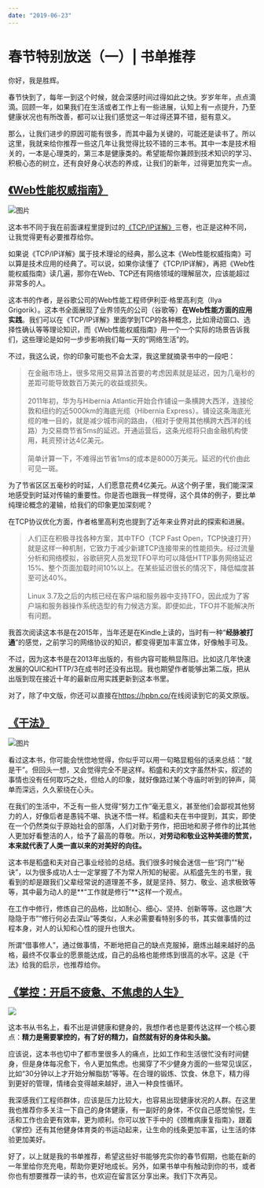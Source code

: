 ```yaml
---
date: "2019-06-23"
---  
```

      
# 春节特别放送（一）| 书单推荐
你好，我是胜辉。

春节快到了，每年一到这个时候，就会深感时间过得如此之快。岁岁年年，点点滴滴。回顾一年，如果我们在生活或者工作上有一些进展，认知上有一点提升，乃至健康状况也有所改善，都可以让我们感觉这一年过得还算不错，挺有意义。

那么，让我们进步的原因可能有很多，而其中最为关键的，可能还是读书了。所以这里，我就来给你推荐一些这几年让我觉得比较不错的三本书。其中一本是技术相关的，一本是心理类的，第三本是健康类的。希望能帮你兼顾到技术知识的学习、积极心态的树立，还有良好身心状态的养成，让我们的新年，过得更加充实一点。

## [《Web性能权威指南》](https://book.douban.com/subject/25856314)

![图片](/images/网络排查案例课/04.春节特别放送/resourceimaged79dd7e35d86782861ef0278926e96b41e9d.png)

这本书不同于我在前面课程里提到过的[《TCP/IP详解》](https://book.douban.com/subject/1088054)三卷，也正是这种不同，让我觉得更有必要推荐给你。

如果说《TCP/IP详解》属于技术理论的经典，那么这本《Web性能权威指南》可以算是技术应用的经典了。可以说，如果你读懂了《TCP/IP详解》，再把《Web性能权威指南》读几遍，那你在Web、TCP还有网络领域的理解层次，应该能超过非常多的人。

这本书的作者，是谷歌公司的Web性能工程师伊利亚·格里高利克（Ilya Grigorik）。这本书全面展现了业界领先的公司（谷歌等）**在Web性能方面的应用实践**。我们可以在《TCP/IP详解》里面学到TCP的各种概念，比如滑动窗口、选择性确认等等理论知识，而《Web性能权威指南》用一个一个实际的场景告诉我们，这些理论是如何一步步影响我们每一天的“网络生活”的。

<!-- [[[read_end]]] -->

不过，我这么说，你的印象可能也不会太深，我这里就摘录书中的一段吧：

> 在金融市场上，很多常用交易算法首要的考虑因素就是延迟，因为几毫秒的差距可能导致数百万美元的收益或损失。  
>    
> 2011年初，华为与Hibernia Atlantic开始合作铺设一条横跨大西洋，连接伦敦和纽约的近5000km的海底光缆（Hibernia Express）。铺设这条海底光缆的唯一目的，就是减少城市间的路由，（相对于使用其他横跨大西洋的线路）为交易商节省5ms的延迟。开通运营后，这条光缆将只由金融机构使用，耗资预计达4亿美元。  
>    
> 简单计算一下，不难得出节省1ms的成本是8000万美元。延迟的代价由此可见一斑。

为了节省区区五毫秒的时延，人们愿意花费4亿美元。从这个例子里，我们能深深地感受到时延对传输的重要性。你是否也跟我一样觉得，这个具体的例子，要比单纯理论概念的灌输，给我们的印象更加深刻呢？

在TCP协议优化方面，作者格里高利克也提到了近年来业界对此的探索和进展。

> 人们正在积极寻找各种方案，其中TFO（TCP Fast Open，TCP快速打开）就是这样一种机制，它致力于减少新建TCP连接带来的性能损失。经过流量分析和网络模拟，谷歌研究人员发现TFO平均可以降低HTTP事务网络延迟15\%、整个页面加载时间10\%以上。在某些延迟很长的情况下，降低幅度甚至可达40\%。  
>    
> Linux 3.7及之后的内核已经在客户端和服务器中支持TFO，因此成为了客户端和服务器操作系统选型的有力候选方案。即便如此，TFO并不能解决所有问题。

我首次阅读这本书是在2015年，当年还是在Kindle上读的，当时有一种“**经脉被打通**”的感觉，之前学习的网络协议的知识，都变得更加丰富立体，好像触手可及。

不过，因为这本书是在2013年出版的，有些内容可能稍显陈旧。比如这几年快速发展的QUIC和HTTP/3在成书时还没有出现。我也期望作者能够出第二版，把从出版到现在接近十年的最新应用实践更新到这本书里。

对了，除了中文版，你还可以直接在<https://hpbn.co/>在线阅读到它的英文原版。

## [《干法》](https://book.douban.com/subject/26648884)

![图片](/images/网络排查案例课/04.春节特别放送/resourceimage248d24698e7ea2dc30720d74200f9490358d.png)

看过这本书，你可能会恍惚地觉得，你似乎可以用一句略显粗俗的话来总结：“就是干”。但回头一想，又会觉得完全不是这样。稻盛和夫的文字虽然朴实，叙述的事情也没有任何取巧之处，但给人的印象，就好像路过某个寺庙时听到的钟声，简单而深远，久久萦绕在心头。

在我们的生活中，不乏有一些人觉得“努力工作”毫无意义，甚至他们会鄙视其他努力的人，好像后者是愚钝不堪、执迷不悟一样。稻盛和夫在书中提到，其实，即使在一个仍然类似于原始社会的部落，人们对勤于劳作，把田地和房子修作的比其他人更加好看整洁的人，给予了最高的尊敬。所以，**对劳动和敬业这种美德的赞赏，本来就代表了人类一直以来的对美好的向往。**

这本书是稻盛和夫对自己事业经验的总结。我们很多时候会迷信一些“窍门”“秘诀”，以为很多成功人士一定掌握了不为常人所知的秘密。从稻盛先生的书里，我看到的却是跟我们父辈经常说的道理差不多，就是坚持、努力、敬业、追求极致等等，其中最为动人的是**“工作就是修行”**这样一个观点。

在工作中修行，修炼自己的品格，比如耐心、细心、坚持、创新等等。这也跟“大隐隐于市”“修行何必去深山”等类似，人未必需要看特别多的书，其实做事情的过程本身，对人的认知和心性的提升也很大。

所谓“借事修人”，通过做事情，不断地把自己的缺点克服掉，磨炼出越来越好的品格，最终不仅事业的愿景能达成，自己的品格也能修炼到很高的水平。这是《干法》给我的启示，也推荐给你。

## [《掌控：开启不疲惫、不焦虑的人生》](https://book.douban.com/subject/30273559)

![](/images/网络排查案例课/04.春节特别放送/resourceimage8f988fe1bdbaa0bb5b160bfe6c13e37ee098.jpg)

这本书从书名上，看不出是讲健康和健身的，我想作者也是要传达这样一个核心要点：**精力是需要掌控的，有了好的精力，自然就有好的身体和头脑。**

应该说，这本书也切中了都市里很多人的痛点，比如工作和生活很忙没有时间健身，但是身体每况愈下，令人更加焦虑。也揭穿了不少健身方面的一些常见误区，比如“30分钟以上才开始分解脂肪”等等。在合理的锻炼、饮食、休息下，精力得到更好的管理，情绪会变得越来越好，进入一种良性循环。

我深感我们工程师群体，应该是压力比较大，也容易出现健康状况的人群。在这里我也推荐你多关注一下自己的身体健康，有一副好的身体，不仅自己感觉愉悦，生活和工作也会更有效率，更为顺利。你可以放下手中的《颈椎病康复指南》，跟着《掌控》还有其他健身体育类的书运动起来，让生命的线条更加丰富，让生活的体验更加美好。

好了，以上就是我的书单推荐，希望这些好书能够充实你的春节假期，也能在新的一年里给你充充电，帮助你更好地成长。另外，如果书单中有触动到你的书，或者你也有想要推荐一读的书，也欢迎在留言区分享出来。我们下次再见。